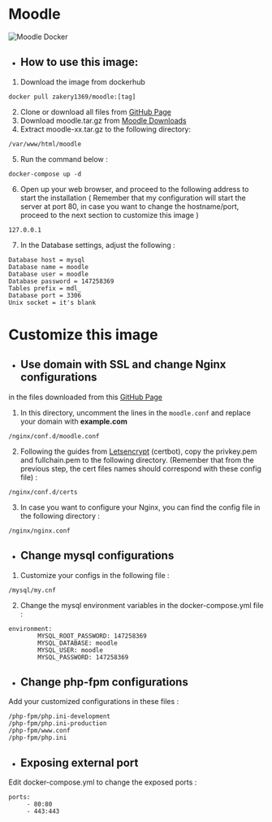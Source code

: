 # Moodle

![Moodle Docker](https://miro.medium.com/max/700/1*OGJsQYR5fFb6Tw0k-N7MVw.png)

- ## How to use this image:

1. Download the image from dockerhub
```
docker pull zakery1369/moodle:[tag]
```
2. Clone or download all files from  [GitHub Page](https://github.com/zakery1369/moodle/)
3. Download moodle.tar.gz from [Moodle Downloads](https://download.moodle.org/)
4. Extract moodle-xx.tar.gz to the following directory:
```
/var/www/html/moodle
```
5. Run the command below :
```
docker-compose up -d
```
6. Open up your web browser, and proceed to the following address to start the installation ( Remember that my configuration will start the server at port 80, in case you want to change the hostname/port, proceed to the next section to customize this image )

```
127.0.0.1
```
7. In the Database settings, adjust the following :
```
Database host = mysql
Database name = moodle
Database user = moodle
Database password = 147258369
Tables prefix = mdl_
Database port = 3306
Unix socket = it's blank
```


# Customize this image

- ## Use domain with SSL and change Nginx configurations
in the files downloaded from this [GitHub Page](https://github.com/zakery1369/moodle/)
1. In this directory, uncomment the lines in the ``moodle.conf`` and replace your domain with **example.com**
```
/nginx/conf.d/moodle.conf
```
2. Following the guides from [Letsencrypt](https://letsencrypt.org/getting-started/) (certbot), copy the privkey.pem and fullchain.pem to the following directory. (Remember that from the previous step, the cert files names should correspond with these config file) :
```
/nginx/conf.d/certs
```
3. In case you want to configure your Nginx, you can find the config file in the following directory :
```
/nginx/nginx.conf
```

- ## Change mysql configurations
1. Customize your configs in the following file :
```
/mysql/my.cnf
```
2. Change the mysql environment variables in the docker-compose.yml file :
```
environment:
        MYSQL_ROOT_PASSWORD: 147258369
        MYSQL_DATABASE: moodle
        MYSQL_USER: moodle
        MYSQL_PASSWORD: 147258369
```
- ## Change php-fpm configurations
Add your customized configurations in these files :
```
/php-fpm/php.ini-development
/php-fpm/php.ini-production
/php-fpm/www.conf
/php-fpm/php.ini
```

- ## Exposing external port
Edit docker-compose.yml to change the exposed ports :
``` 
ports:
     - 80:80
     - 443:443
```
